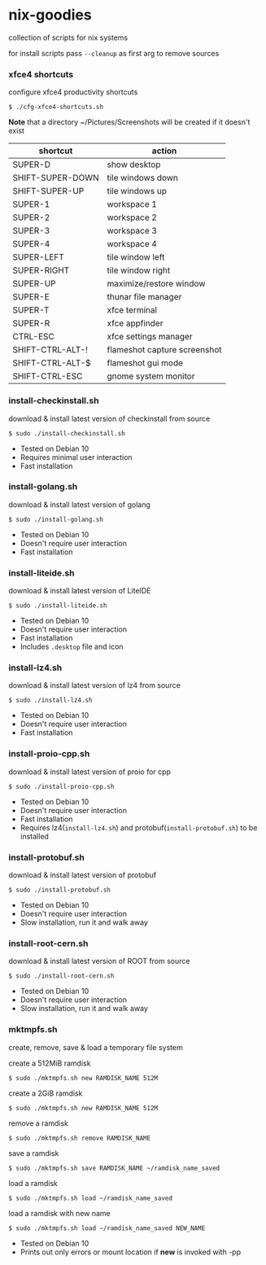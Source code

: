 # nix-goodies
collection of scripts for nix systems

for install scripts pass `--cleanup` as first arg to remove sources

### xfce4 shortcuts
configure xfce4 productivity shortcuts

```shell
$ ./cfg-xfce4-shortcuts.sh
```
**Note** that a directory ~/Pictures/Screenshots will be created if it doesn't exist

|shortcut|action|
|---|---|
|SUPER-D               |show desktop|
|SHIFT-SUPER-DOWN      |tile windows down|
|SHIFT-SUPER-UP        |tile windows up|
|SUPER-1               |workspace 1|
|SUPER-2               |workspace 2|
|SUPER-3               |workspace 3|
|SUPER-4               |workspace 4|
|SUPER-LEFT            |tile window left|
|SUPER-RIGHT           |tile window right|
|SUPER-UP              |maximize/restore window|
|SUPER-E               |thunar file manager|
|SUPER-T               |xfce terminal|
|SUPER-R               |xfce appfinder|
|CTRL-ESC              |xfce settings manager|
|SHIFT-CTRL-ALT-!      |flameshot capture screenshot|
|SHIFT-CTRL-ALT-$      |flameshot gui mode|
|SHIFT-CTRL-ESC        |gnome system monitor|

### install-checkinstall.sh
download & install latest version of checkinstall from source

```shell
$ sudo ./install-checkinstall.sh
```

* Tested on Debian 10
* Requires minimal user interaction
* Fast installation

### install-golang.sh
download & install latest version of golang

```shell
$ sudo ./install-golang.sh
```

* Tested on Debian 10
* Doesn't require user interaction
* Fast installation

### install-liteide.sh
download & install latest version of LiteIDE

```shell
$ sudo ./install-liteide.sh
```

* Tested on Debian 10
* Doesn't require user interaction
* Fast installation
* Includes `.desktop` file and icon

### install-lz4.sh
download & install latest version of lz4 from source

```shell
$ sudo ./install-lz4.sh
```

* Tested on Debian 10
* Doesn't require user interaction
* Fast installation

### install-proio-cpp.sh
download & install latest version of proio for cpp

```shell
$ sudo ./install-proio-cpp.sh
```

* Tested on Debian 10
* Doesn't require user interaction
* Fast installation
* Requires lz4(`install-lz4.sh`) and protobuf(`install-protobuf.sh`) to be installed

### install-protobuf.sh
download & install latest version of protobuf

```shell
$ sudo ./install-protobuf.sh
```

* Tested on Debian 10
* Doesn't require user interaction
* Slow installation, run it and walk away

### install-root-cern.sh
download & install latest version of ROOT from source

```shell
$ sudo ./install-root-cern.sh
```

* Tested on Debian 10
* Doesn't require user interaction
* Slow installation, run it and walk away

### mktmpfs.sh
create, remove, save & load a temporary file system

create a 512MiB ramdisk

```shell
$ sudo ./mktmpfs.sh new RAMDISK_NAME 512M
```

create a 2GiB ramdisk

```shell
$ sudo ./mktmpfs.sh new RAMDISK_NAME 512M
```

remove a ramdisk

```shell
$ sudo ./mktmpfs.sh remove RAMDISK_NAME
```

save a ramdisk

```shell
$ sudo ./mktmpfs.sh save RAMDISK_NAME ~/ramdisk_name_saved
```

load a ramdisk

```shell
$ sudo ./mktmpfs.sh load ~/ramdisk_name_saved
```

load a ramdisk with new name

```shell
$ sudo ./mktmpfs.sh load ~/ramdisk_name_saved NEW_NAME
```

* Tested on Debian 10
* Prints out only errors or mount location if **new** is invoked with -pp

